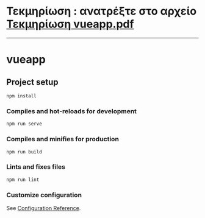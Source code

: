 # Τεκμηρίωση : ανατρέξτε στο αρχείο [Τεκμηρίωση vueapp.pdf](https://github.com/mhtsort/vueapp/blob/master/%CE%A4%CE%B5%CE%BA%CE%BC%CE%B7%CF%81%CE%AF%CF%89%CF%83%CE%B7%20vueapp.pdf)
***
# vueapp

## Project setup
```
npm install
```

### Compiles and hot-reloads for development
```
npm run serve
```

### Compiles and minifies for production
```
npm run build
```

### Lints and fixes files
```
npm run lint
```

### Customize configuration
See [Configuration Reference](https://cli.vuejs.org/config/).
